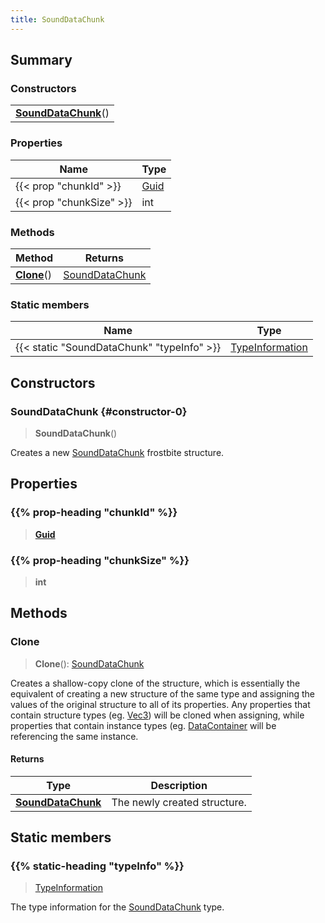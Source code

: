 ```yaml
---
title: SoundDataChunk
---
```



## Summary
### Constructors
| |
| ----------- |
| **[SoundDataChunk](#constructor-0)**() |

### Properties
| Name | Type |
| ---- | ---- |
| {{< prop "chunkId" >}} | [Guid](/vext/ref/shared/class/guid) |
| {{< prop "chunkSize" >}} | int |

### Methods
| Method | Returns |
| ------ | ---- |
| **[Clone](#clone)**() | [SoundDataChunk](/vext/ref/fb/sounddatachunk) |

### Static members
| Name | Type |
| ---- | ---- |
| {{< static "SoundDataChunk" "typeInfo" >}} | [TypeInformation](/vext/ref/shared/class/typeinformation) |

## Constructors
### SoundDataChunk {#constructor-0}
> **SoundDataChunk**()

Creates a new [SoundDataChunk](/vext/ref/fb/sounddatachunk) frostbite structure.

## Properties
### {{% prop-heading "chunkId" %}}
> **[Guid](/vext/ref/shared/class/guid)**

### {{% prop-heading "chunkSize" %}}
> **int**

## Methods
### Clone
> **Clone**(): [SoundDataChunk](/vext/ref/fb/sounddatachunk)

Creates a shallow-copy clone of the structure, which is essentially the equivalent of creating a new structure of the same type and assigning the values of the original structure to all of its properties. Any properties that contain structure types (eg. [Vec3](/vext/ref/shared/class/vec3)) will be cloned when assigning, while properties that contain instance types (eg. [DataContainer](/vext/ref/shared/class/datacontainer) will be referencing the same instance.

#### Returns
| Type | Description |
| ---- | ----------- |
| **[SoundDataChunk](/vext/ref/fb/sounddatachunk)** | The newly created structure. |

## Static members
### {{% static-heading "typeInfo" %}}
> [TypeInformation](/vext/ref/shared/class/typeinformation)

The type information for the [SoundDataChunk](/vext/ref/fb/sounddatachunk) type.

